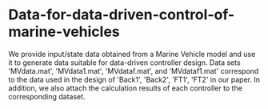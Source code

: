 # Data-for-data-driven-control-of-marine-vehicles

We provide input/state data obtained from a Marine Vehicle model and use it to generate data suitable for data-driven controller design.  Data sets 'MVdata.mat', 'MVdata1.mat', 'MVdataf.mat', and 'MVdataf1.mat' correspond to the data used in the design of 'Back1', 'Back2', 'FT1', 'FT2' in our paper.  In addition, we also attach the calculation results of each controller to the corresponding dataset.


